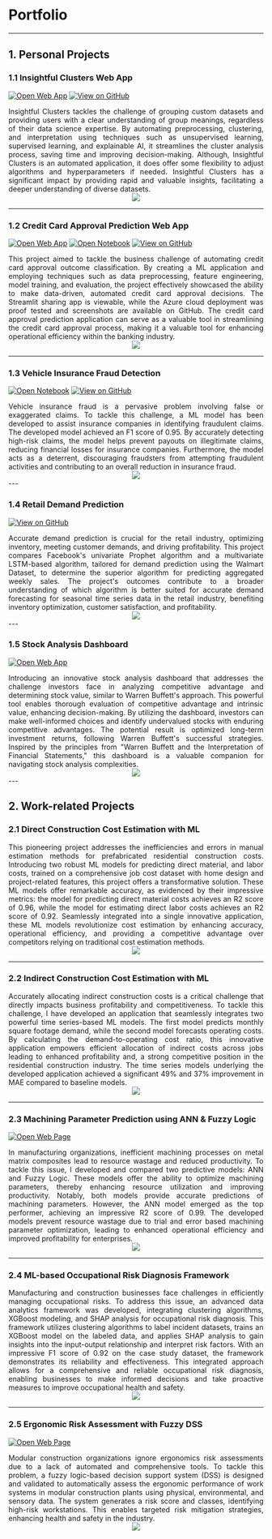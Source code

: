 # Portfolio
---

## 1. Personal Projects

###  1.1 Insightful Clusters Web App

[![Open Web App](https://img.shields.io/badge/Streamlit-FF4B4B?style=for-the-badge&logo=Streamlit&logoColor=white)](https://aswinram1997-insightful-clusters-app-app-ttcgl5.streamlit.app)
[![View on GitHub](https://img.shields.io/badge/GitHub-View_on_GitHub-blue?logo=GitHub)](https://github.com/aswinram1997/Insightful_Clusters_App)

<div style="text-align: justify">Insightful Clusters tackles the challenge of grouping custom datasets and providing users with a clear understanding of group meanings, regardless of their data science expertise. By automating preprocessing, clustering, and interpretation using techniques such as unsupervised learning, supervised learning, and explainable AI, it streamlines the cluster analysis process, saving time and improving decision-making. Although, Insightful Clusters is an automated application, it does offer some flexibility to adjust algorithms and hyperparameters if needed. Insightful Clusters has a significant impact by providing rapid and valuable insights, facilitating a deeper understanding of diverse datasets.
</div>

<center><img src="images/Insightful Clusters App.png"/></center>

---

### 1.2 Credit Card Approval Prediction Web App

[![Open Web App](https://img.shields.io/badge/Streamlit-FF4B4B?style=for-the-badge&logo=Streamlit&logoColor=white)](https://aswinram1997-credit-card-approval-prediction-streaml-app-mayfo2.streamlit.app)
[![Open Notebook](https://img.shields.io/badge/Jupyter-Open_Notebook-blue?logo=Jupyter)](https://github.com/aswinram1997/Credit-Card-Approval-Prediction-Streamlit-App/blob/master/Credit%20Card%20Approval%20Prediction.ipynb)
[![View on GitHub](https://img.shields.io/badge/GitHub-View_on_GitHub-blue?logo=GitHub)](https://github.com/aswinram1997/Credit-Card-Approval-Prediction-Streamlit-App)

<div style="text-align: justify">This project aimed to tackle the business challenge of automating credit card approval outcome classification. By creating a ML application and employing techniques such as data preprocessing, feature engineering, model training, and evaluation, the project effectively showcased the ability to make data-driven, automated credit card approval decisions. The Streamlit sharing app is viewable, while the Azure cloud deployment was proof tested and screenshots are available on GitHub. The credit card approval prediction application can serve as a valuable tool in streamlining the credit card approval process, making it a valuable tool for enhancing operational efficiency within the banking industry.
</div>

<center><img src="images/Credit Card Approval Prediction App.png"/></center>

---

### 1.3 Vehicle Insurance Fraud Detection

[![Open Notebook](https://img.shields.io/badge/Jupyter-Open_Notebook-blue?logo=Jupyter)](https://github.com/aswinram1997/Vehicle-Insurance-Fraud-Detection/blob/master/jupyter_notebook/Vehicle%20Insurance%20Fraud%20Detection.ipynb)
[![View on GitHub](https://img.shields.io/badge/GitHub-View_on_GitHub-blue?logo=GitHub)](https://github.com/aswinram1997/Vehicle-Insurance-Fraud-Detection/tree/master)

<div style="text-align: justify">Vehicle insurance fraud is a pervasive problem involving false or exaggerated claims. To tackle this challenge, a ML model has been developed to assist insurance companies in identifying fraudulent claims. The developed model achieved an F1 score of 0.95. By accurately detecting high-risk claims, the model helps prevent payouts on illegitimate claims, reducing financial losses for insurance companies. Furthermore, the model acts as a deterrent, discouraging fraudsters from attempting fraudulent activities and contributing to an overall reduction in insurance fraud.
</div>

<center><img src="images/Vehicle Insurance Fraud Detection.png"/></center>
---

### 1.4 Retail Demand Prediction

[![View on GitHub](https://img.shields.io/badge/GitHub-View_on_GitHub-blue?logo=GitHub)](https://github.com/aswinram1997/Retail-Demand-Prediction)

<div style="text-align: justify">Accurate demand prediction is crucial for the retail industry, optimizing inventory, meeting customer demands, and driving profitability. This project compares Facebook's univariate Prophet algorithm and a multivariate LSTM-based algorithm, tailored for demand prediction using the Walmart Dataset, to determine the superior algorithm for predicting aggregated weekly sales. The project's outcomes contribute to a broader understanding of which algorithm is better suited for accurate demand forecasting for seasonal time series data in the retail industry, benefiting inventory optimization, customer satisfaction, and profitability.
</div>

<center><img src="images/Retail Demand Prediction.png"/></center>
---

### 1.5 Stock Analysis Dashboard

[![Open Web App](https://img.shields.io/badge/Streamlit-FF4B4B?style=for-the-badge&logo=Streamlit&logoColor=white)](https://stocksage-pro-jifcyjrw1ue.streamlit.app)

<div style="text-align: justify">Introducing an innovative stock analysis dashboard that addresses the challenge investors face in analyzing competitive advantage and determining stock value, similar to Warren Buffett's approach. This powerful tool enables thorough evaluation of competitive advantage and intrinsic value, enhancing decision-making. By utilizing the dashboard, investors can make well-informed choices and identify undervalued stocks with enduring competitive advantages. The potential result is optimized long-term investment returns, following Warren Buffett's successful strategies. Inspired by the principles from "Warren Buffett and the Interpretation of Financial Statements," this dashboard is a valuable companion for navigating stock analysis complexities.
</div>

<center><img src="images/Stock Analysis Dashboard.png"/></center>
---



## 2. Work-related Projects

### 2.1 Direct Construction Cost Estimation with ML

<div style="text-align: justify">This pioneering project addresses the inefficiencies and errors in manual estimation methods for prefabricated residential construction costs. Introducing two robust ML models for predicting direct material, and labor costs, trained on a comprehensive job cost dataset with home design and project-related features, this project offers a transformative solution. These ML models offer remarkable accuracy, as evidenced by their impressive metrics: the model for predicting direct material costs achieves an R2 score of 0.96, while the model for estimating direct labor costs achieves an R2 score of 0.92.  Seamlessly integrated into a single innovative application, these ML models revolutionize cost estimation by enhancing accuracy, operational efficiency, and providing a competitive advantage over competitors relying on traditional cost estimation methods.
</div>

<center><img src="images/Estimating Prefabricated Residential Direct Construction Costs with ML.png"/></center>

---
### 2.2 Indirect Construction Cost Estimation with ML

<div style="text-align: justify">Accurately allocating indirect construction costs is a critical challenge that directly impacts business profitability and competitiveness. To tackle this challenge, I have developed an application that seamlessly integrates two powerful time series-based ML models. The first model predicts monthly square footage demand, while the second model forecasts operating costs. By calculating the demand-to-operating cost ratio, this innovative application empowers efficient allocation of indirect costs across jobs leading to enhanced profitability and, a strong competitive position in the residential construction industry. The time series models underlying the developed application achieved a significant 49% and 37% improvement in MAE compared to baseline models.
</div>

<center><img src="images/Estimating Prefabricated Residential Indirect Construction Costs with ML.png"/></center>

---

### 2.3 Machining Parameter Prediction using ANN & Fuzzy Logic

[![Open Web Page](https://img.shields.io/badge/Research-Paper-blue)](https://www.inderscienceonline.com/doi/abs/10.1504/IJPMB.2021.118323)

<div style="text-align: justify">In manufacturing organizations, inefficient machining processes on metal matrix composites lead to resource wastage and reduced productivity. To tackle this issue, I developed and compared two predictive models: ANN and Fuzzy Logic. These models offer the ability to optimize machining parameters, thereby enhancing resource utilization and improving productivity. Notably, both models provide accurate predictions of machining parameters. However, the ANN model emerged as the top performer, achieving an impressive R2 score of 0.99. The developed models prevent resource wastage due to trial and error based machining parameter optimization, leading to enhanced operational efficiency and improved profitability for enterprises.
</div>

<center><img src="images/Prediction of machining parameters using ANN and Fuzzy logic.png"/></center>

---

### 2.4 ML-based Occupational Risk Diagnosis Framework

<div style="text-align: justify">Manufacturing and construction businesses face challenges in efficiently managing occupational risks. To address this issue, an advanced data analytics framework was developed, integrating clustering algorithms, XGBoost modeling, and SHAP analysis for occupational risk diagnosis. This framework utilizes clustering algorithms to label incident datasets, trains an XGBoost model on the labeled data, and applies SHAP analysis to gain insights into the input-output relationship and interpret risk factors. With an impressive F1 score of 0.92 on the case study dataset, the framework demonstrates its reliability and effectiveness. This integrated approach allows for a comprehensive and reliable occupational risk diagnosis, enabling businesses to make informed decisions and take proactive measures to improve occupational health and safety.
</div>

<center><img src="images/ML based Data Analytic Framework for Occupational Risk Factor Diagnosis.png"/></center>

---

### 2.5 Ergonomic Risk Assessment with Fuzzy DSS

[![Open Web Page](https://img.shields.io/badge/Research-Paper-blue)](https://www.sciencedirect.com/science/article/abs/pii/S0169814123000513)

<div style="text-align: justify">Modular construction organizations ignore ergonomics risk assessments due to a lack of automated and comprehensive tools. To tackle this problem, a fuzzy logic-based decision support system (DSS) is designed and validated to automatically assess the ergonomic performance of work systems in modular construction plants using physical, environmental, and sensory data. The system generates a risk score and classes, identifying high-risk workstations. This enables targeted risk mitigation strategies, enhancing health and safety in the industry.
</div>

<center><img src="images/Fuzzy Logic-Based Decision Support System for Automating Ergonomic Risk Assessments.png"/></center>
